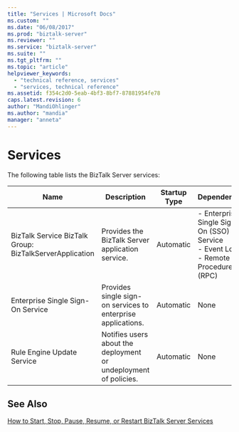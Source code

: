 ```yaml
---
title: "Services | Microsoft Docs"
ms.custom: ""
ms.date: "06/08/2017"
ms.prod: "biztalk-server"
ms.reviewer: ""
ms.service: "biztalk-server"
ms.suite: ""
ms.tgt_pltfrm: ""
ms.topic: "article"
helpviewer_keywords: 
  - "technical reference, services"
  - "services, technical reference"
ms.assetid: f354c2d0-5eab-4bf3-8bf7-87881954fe78
caps.latest.revision: 6
author: "MandiOhlinger"
ms.author: "mandia"
manager: "anneta"
---
```

# Services
The following table lists the BizTalk Server services:  
  
|Name|Description|Startup Type|Dependencies|  
|----------|-----------------|------------------|------------------|  
|BizTalk Service BizTalk Group: BizTalkServerApplication|Provides the BizTalk Server application service.|Automatic|-   Enterprise Single Sign-On (SSO) Service<br />-   Event Log<br />-   Remote Procedure Call (RPC)|  
|Enterprise Single Sign-On Service|Provides single sign-on services to enterprise applications.|Automatic|None|  
|Rule Engine Update Service|Notifies users about the deployment or undeployment of policies.|Automatic|None|  
  
## See Also  
 [How to Start, Stop, Pause, Resume, or Restart BizTalk Server Services](../core/how-to-start-stop-pause-resume-or-restart-biztalk-server-services.md)